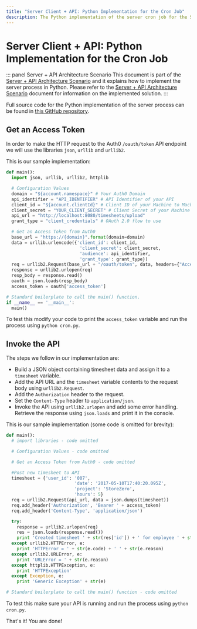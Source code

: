 ```yaml
---
title: "Server Client + API: Python Implementation for the Cron Job"
description: The Python implementation of the server cron job for the Server Client + API architecture scenario
---
```


# Server Client + API: Python Implementation for the Cron Job

::: panel Server + API Architecture Scenario
This document is part of the [Server + API Architecture Scenario](/architecture-scenarios/application/server-api) and it explains how to implement the server process in Python. Please refer to the [Server + API Architecture Scenario](/architecture-scenarios/application/server-api) document for information on the implemented solution.
:::

Full source code for the Python implementation of the server process can be found in [this GitHub repository](https://github.com/auth0-samples/auth0-pnp-exampleco-timesheets/tree/master/timesheets-cron/python).

## Get an Access Token

In order to make the HTTP request to the Auth0 `/oauth/token` API endpoint we will use the libraries `json`, `urllib` and `urllib2`.

This is our sample implementation:

```python
def main():
  import json, urllib, urllib2, httplib

  # Configuration Values
  domain = "${account.namespace}" # Your Auth0 Domain
  api_identifier = "API_IDENTIFIER" # API Identifier of your API
  client_id = "${account.clientId}" # Client ID of your Machine to Machine Application
  client_secret = "YOUR_CLIENT_SECRET" # Client Secret of your Machine to Machine Application
  api_url = "http://localhost:8080/timesheets/upload"
  grant_type = "client_credentials" # OAuth 2.0 flow to use

  # Get an Access Token from Auth0
  base_url = "https://{domain}".format(domain=domain)
  data = urllib.urlencode({'client_id': client_id,
                            'client_secret': client_secret,
                            'audience': api_identifier,
                            'grant_type': grant_type})
  req = urllib2.Request(base_url + "/oauth/token", data, headers={"Accept": "application/json"})
  response = urllib2.urlopen(req)
  resp_body = response.read()
  oauth = json.loads(resp_body)
  access_token = oauth['access_token']

# Standard boilerplate to call the main() function.
if __name__ == '__main__':
  main()
```

To test this modify your code to print the `access_token` variable and run the process using `python cron.py`.

## Invoke the API

The steps we follow in our implementation are:
- Build a JSON object containing timesheet data and assign it to a `timesheet` variable.
- Add the API URL and the `timesheet` variable contents to the request body using `urllib2.Request`.
- Add the `Authorization` header to the request.
- Set the `Content-Type` header to `application/json`.
- Invoke the API using `urllib2.urlopen` and add some error handling.
Retrieve the response using `json.loads` and print it in the console.

This is our sample implementation (some code is omitted for brevity):

```python
def main():
  # import libraries - code omitted

  # Configuration Values - code omitted

  # Get an Access Token from Auth0 - code omitted

  #Post new timesheet to API
  timesheet = {'user_id': '007',
                          'date': '2017-05-10T17:40:20.095Z',
                          'project': 'StoreZero',
                          'hours': 5}
  req = urllib2.Request(api_url, data = json.dumps(timesheet))
  req.add_header('Authorization', 'Bearer ' + access_token)
  req.add_header('Content-Type', 'application/json')

  try:
    response = urllib2.urlopen(req)
    res = json.loads(response.read())
    print 'Created timesheet ' + str(res['id']) + ' for employee ' + str(res['user_id'])
  except urllib2.HTTPError, e:
    print 'HTTPError = ' + str(e.code) + ' ' + str(e.reason)
  except urllib2.URLError, e:
    print 'URLError = ' + str(e.reason)
  except httplib.HTTPException, e:
    print 'HTTPException'
  except Exception, e:
    print 'Generic Exception' + str(e)

# Standard boilerplate to call the main() function - code omitted
```

To test this make sure your API is running and run the process using `python cron.py`.

That's it! You are done!

